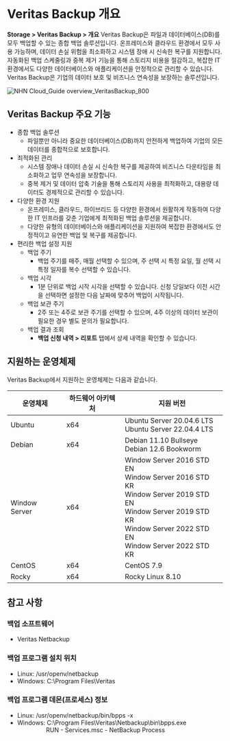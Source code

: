 # Veritas Backup 개요
**Storage > Veritas Backup > 개요**
Veritas Backup은 파일과 데이터베이스(DB)를 모두 백업할 수 있는 종합 백업 솔루션입니다. 온프레미스와 클라우드 환경에서 모두 사용 가능하며, 데이터 손실 위험을 최소화하고 시스템 장애 시 신속한 복구를 지원합니다.<br> 자동화된 백업 스케줄링과 중복 제거 기능을 통해 스토리지 비용을 절감하고, 복잡한 IT 환경에서도 다양한 데이터베이스와 애플리케이션을 안정적으로 관리할 수 있습니다. Veritas Backup은 기업의 데이터 보호 및 비즈니스 연속성을 보장하는 솔루션입니다.

![NHN Cloud_Guide overview_VeritasBackup_800](https://github.com/user-attachments/assets/39d50e05-c4ae-4b14-a001-b60b5b6b5fe9)


## Veritas Backup 주요 기능

* 종합 백업 솔루션
  * 파일뿐만 아니라 중요한 데이터베이스(DB)까지 안전하게 백업하여 기업의 모든 데이터를 종합적으로 보호합니다.
* 최적화된 관리
  * 시스템 장애나 데이터 손실 시 신속한 복구를 제공하여 비즈니스 다운타임을 최소화하고 업무 연속성을 보장합니다.
  * 중복 제거 및 데이터 압축 기술을 통해 스토리지 사용을 최적화하고, 대용량 데이터도 경제적으로 관리할 수 있습니다.
* 다양한 환경 지원
  * 온프레미스, 클라우드, 하이브리드 등 다양한 환경에서 원활하게 작동하여 다양한 IT 인프라를 갖춘 기업에게 최적화된 백업 솔루션을 제공합니다.
  * 다양한 유형의 데이터베이스와 애플리케이션을 지원하여 복잡한 환경에서도 안정적이고 유연한 백업 및 복구를 제공합니다.
* 편리한 백업 설정 지원
  * 백업 주기
    * 백업 주기를 매주, 매월 선택할 수 있으며, 주 선택 시 특정 요일, 월 선택 시 특정 일자를 복수 선택할 수 있습니다.
  * 백업 시각
    * 1분 단위로 백업 시작 시각을 선택할 수 있습니다. 신청 당일보다 이전 시간을 선택하면 설정한 다음 날짜에 맞추어 백업이 시작됩니다.
  * 백업 보관 주기
    * 2주 또는 4주로 보관 주기를 선택할 수 있으며, 4주 이상의 데이터 보관이 필요한 경우 별도 문의가 필요합니다.
  * 백업 결과 조회
    * **백업 신청 내역 > 리포트** 탭에서 상세 내역을 확인할 수 있습니다.

## 지원하는 운영체제

Veritas Backup에서 지원하는 운영체제는 다음과 같습니다.

| 운영체제 | 하드웨어 아키텍처 | 지원 버전 |
| --------------- | --------------- | --------------- |
| Ubuntu | x64 | Ubuntu Server 20.04.6 LTS<br>Ubuntu Server 22.04.4 LTS<br> |
| Debian| x64 | Debian 11.10 Bullseye<br>Debian 12.6 Bookworm<br> |
| Window Server| x64 | Window Server 2016 STD EN<br>Window Server 2016 STD KR<br>Window Server 2019 STD EN<br>Window Server 2019 STD KR<br>Window Server 2022 STD EN<br>Window Server 2022 STD KR<br> |
| CentOS| x64 | CentOS 7.9 |
| Rocky| x64 | Rocky Linux 8.10 |


## 참고 사항

### 백업 소프트웨어
* Veritas Netbackup
### 백업 프로그램 설치 위치
* Linux: /usr/openv/netbackup
* Windows: C:\Program Files\Veritas
### 백업 프로그램 데몬(프로세스) 정보
* Linux: /usr/openv/netbackup/bin/bpps -x
* Windows: C:\Program Files\Veritas\Netbackup\bin\bpps.exe<br>&nbsp;&nbsp;&nbsp;&nbsp;&nbsp;&nbsp;&nbsp;&nbsp;&nbsp;&nbsp;&nbsp;&nbsp;&nbsp;&nbsp;&nbsp;&nbsp;&nbsp;RUN - Services.msc - NetBackup Process
